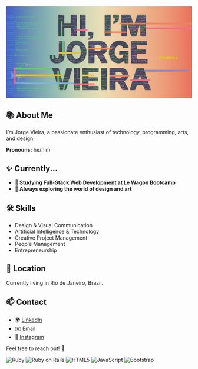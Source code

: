 ![Jorge Vieira banner](/header.png)


## 📚 About Me  
I’m Jorge Vieira, a passionate enthusiast of technology, programming, arts, and design.  

**Pronouns:** he/him  

## ✨ Currently...  
- **📖 Studying Full-Stack Web Development at Le Wagon Bootcamp**  
- **🎨 Always exploring the world of design and art**  

## 🛠️ Skills  
- Design & Visual Communication  
- Artificial Intelligence & Technology  
- Creative Project Management  
- People Management  
- Entrepreneurship  

## 📍 Location  
Currently living in Rio de Janeiro, Brazil.  

## 📫 Contact  
- 🌍 [LinkedIn](https://www.linkedin.com/in/jorgevieiradev/)  
- ✉️ [Email](mailto:jorvieira88@gmail.com)  
- 📱 [Instagram](https://www.instagram.com/designjorge/)  

Feel free to reach out! 🚀 

![Ruby](https://img.shields.io/badge/Ruby-CC342D?style=for-the-badge&logo=ruby&logoColor=white)
![Ruby on Rails](https://img.shields.io/badge/Ruby_on_Rails-CC0000?style=for-the-badge&logo=ruby-on-rails&logoColor=white)
![HTML5](https://img.shields.io/badge/HTML5-E34F26?style=for-the-badge&logo=html5&logoColor=white)
![JavaScript](https://img.shields.io/badge/JavaScript-323330?style=for-the-badge&logo=javascript&logoColor=F7DF1E)
![Bootstrap](https://img.shields.io/badge/Bootstrap-563D7C?style=for-the-badge&logo=bootstrap&logoColor=white)

